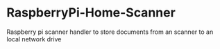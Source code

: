 # RaspberryPi-Home-Scanner
 Raspberry pi scanner handler to store documents from an scanner to an local network drive 
